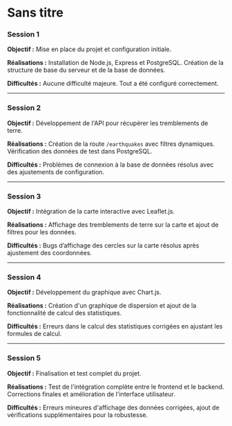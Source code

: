 # Sans titre

### Session 1

**Objectif :** Mise en place du projet et configuration initiale.

**Réalisations :** Installation de Node.js, Express et PostgreSQL. Création de la structure de base du serveur et de la base de données.

**Difficultés :** Aucune difficulté majeure. Tout a été configuré correctement.

---

### Session 2

**Objectif :** Développement de l'API pour récupérer les tremblements de terre.

**Réalisations :** Création de la route `/earthquakes` avec filtres dynamiques. Vérification des données de test dans PostgreSQL.

**Difficultés :** Problèmes de connexion à la base de données résolus avec des ajustements de configuration.

---

### Session 3

**Objectif :** Intégration de la carte interactive avec Leaflet.js.

**Réalisations :** Affichage des tremblements de terre sur la carte et ajout de filtres pour les données.

**Difficultés :** Bugs d’affichage des cercles sur la carte résolus après ajustement des coordonnées.

---

### Session 4

**Objectif :** Développement du graphique avec Chart.js.

**Réalisations :** Création d'un graphique de dispersion et ajout de la fonctionnalité de calcul des statistiques.

**Difficultés :** Erreurs dans le calcul des statistiques corrigées en ajustant les formules de calcul.

---

### Session 5

**Objectif :** Finalisation et test complet du projet.

**Réalisations :** Test de l'intégration complète entre le frontend et le backend. Corrections finales et amélioration de l'interface utilisateur.

**Difficultés :** Erreurs mineures d'affichage des données corrigées, ajout de vérifications supplémentaires pour la robustesse.